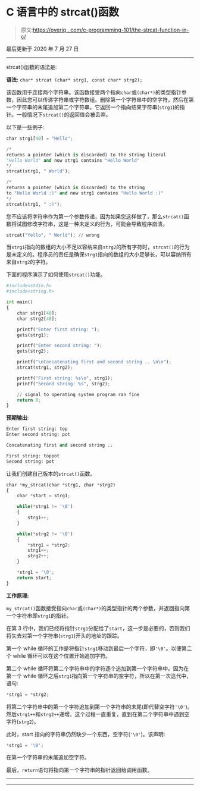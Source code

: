 # C 语言中的 strcat()函数

> 原文:[https://overiq . com/c-programming-101/the-strcat-function-in-c/](https://overiq.com/c-programming-101/the-strcat-function-in-c/)

最后更新于 2020 年 7 月 27 日

* * *

strcat()函数的语法是:

**语法:** `char* strcat (char* strg1, const char* strg2);`

该函数用于连接两个字符串。该函数接受两个指向`char`或`(char*)`的类型指针参数，因此您可以传递字符串或字符数组。删除第一个字符串中的空字符，然后在第一个字符串的末尾追加第二个字符串。它返回一个指向结果字符串(`strg1`)的指针。一般情况下`strcat()`的返回值会被丢弃。

以下是一些例子:

```py
char strg1[40] = "Hello";

/*
returns a pointer (which is discarded) to the string literal
"Hello World" and now strg1 contains "Hello World"
*/
strcat(strg1, " World");

/* 
returns a pointer (which is discarded) to the string
to "Hello World :)" and now strg1 contains "Hello World :)"
*/
strcat(strg1, " :)");

```

您不应该将字符串作为第一个参数传递，因为如果您这样做了，那么`strcat()`函数将试图修改字符串，这是一种未定义的行为，可能会导致程序崩溃。

```py
strcat("Yello", " World"); // wrong

```

当`strg1`指向的数组的大小不足以容纳来自`strg2`的所有字符时，`strcat()`的行为是未定义的。程序员的责任是确保`strg1`指向的数组的大小足够长，可以容纳所有来自`strg2`的字符。

下面的程序演示了如何使用`strcat()`功能。

```py
#include<stdio.h>
#include<string.h>

int main()
{
    char strg1[40];
    char strg2[40];

    printf("Enter first string: ");
    gets(strg1);

    printf("Enter second string: ");
    gets(strg2);

    printf("\nConcatenating first and second string .. \n\n");
    strcat(strg1, strg2);

    printf("First string: %s\n", strg1);
    printf("Second string: %s", strg2);

    // signal to operating system program ran fine
    return 0;
}

```

**预期输出:**

```py
Enter first string: top
Enter second string: pot

Concatenating first and second string ..

First string: toppot
Second string: pot

```

让我们创建自己版本的`strcat()`函数。

```py
char *my_strcat(char *strg1, char *strg2)
{
    char *start = strg1;

    while(*strg1 != '\0')
    {
        strg1++;
    }

    while(*strg2 != '\0')
    {
        *strg1 = *strg2;
        strg1++;
        strg2++;
    }

    *strg1 = '\0';
    return start;
}

```

**工作原理:**

`my_strcat()`函数接受指向`char`或`(char*)`的类型指针的两个参数，并返回指向第一个字符串即`strg1`的指针。

在第 3 行中，我们已经将指针`strg1`分配给了`start`，这一步是必要的，否则我们将失去对第一个字符串(`strg1`)开头的地址的跟踪。

第一个 while 循环的工作是将指针`strg1`移动到最后一个字符，即`'\0'`。以便第二个 while 循环可以在这个位置开始追加字符。

第二个 while 循环将第二个字符串中的字符逐个追加到第一个字符串中。因为在第一个 while 循环之后`strg1`指向第一个字符串的空字符，所以在第一次迭代中，语句:

```py
*strg1 = *strg2;

```

将第二个字符串中的第一个字符追加到第一个字符串的末尾(即代替空字符`'\0'`)。然后`strg1++`和`strg2++`递增。这个过程一直重复，直到在第二个字符串中遇到空字符(`strg2`)。

此时，start 指向的字符串仍然缺少一个东西，空字符(`'\0'`)。该声明:

```py
*strg1 = '\0';

```

在第一个字符串的末尾追加空字符。

最后，`return`语句将指向第一个字符串的指针返回给调用函数。

* * *

* * *
